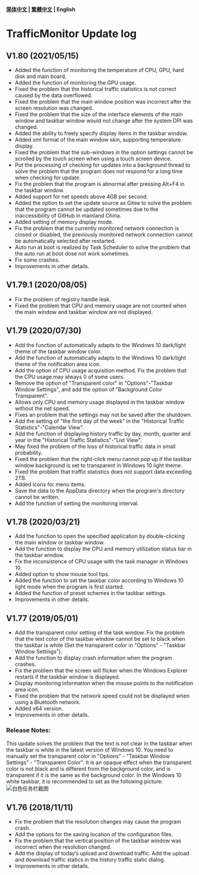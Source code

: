 **[简体中文](./update_log.md) | [繁體中文](./update_log_zh-tw.md) | English**<br>

# TrafficMonitor Update log
## V1.80 (2021/05/15)

* Added the function of monitoring the temperature of CPU, GPU, hard disk and main board.
* Added the function of monitoring the GPU usage.
* Fixed the problem that the historical traffic statistics is not correct caused by the data overflowed.
* Fixed the problem that the main window position was incorrect after the screen resolution was changed.
* Fixed the problem that the size of the interface elements of the main window and taskbar window would not change after the system DPI was changed.
* Added the ability to freely specify display items in the taskbar window.
* Added xml format of the main window skin, supporting temperature display.
* Fixed the problem that the sub-windows in the option settings cannot be scrolled by the touch screen when using a touch screen device.
* Put the processing of checking for updates into a background thread to solve the problem that the program does not respond for a long time when checking for update.
* Fix the problem that the program is abnormal after pressing Alt+F4 in the taskbar window.
* Added support for net speeds above 4GB per second.
* Added the option to set the update source as Gitee to solve the problem that the program cannot be updated sometimes due to the inaccessibility of GitHub in mainland China.
* Added setting of memory display mode.
* Fix the problem that the currently monitored network connection is closed or disabled, the previously monitored network connection cannot be automatically selected after restarted.
* Auto run at boot is realized by Task Scheduler to solve the problem that the auto run at boot dose not work sometimes.
* Fix some crashes.
* Improvements in other details.

## V1.79.1 (2020/08/05)

* Fix the problem of registry handle leak.
* Fixed the problem that CPU and memory usage are not counted when the main window and taskbar window are not displayed.

## V1.79 (2020/07/30)

* Add the function of automatically adapts to the Windows 10 dark/light theme of the taskbar window color.
* Add the function of automatically adapts to the Windows 10 dark/light theme of the notification area icon.
* Add the option of CPU usage acquisition method. Fix the problem that the CPU usage may always 0 of some users.
* Remove the option of "Transparent color" in "Options"-"Taskbar Window Settings", and add the option of "Background Color Transparent".
* Allows only CPU and memory usage displayed in the taskbar window without the net speed.
* Fixes an problem that the settings may not be saved after the shutdown.
* Add the setting of "the first day of the week" in the "Historical Traffic Statistics"-"Calendar View".
* Add the function of displaying history traffic by day, month, quarter and year in the "Historical Traffic Statistics"-"List View".
* May fixed the problem of the loss of historical traffic data in small probability.
* Fixed the problem that the right-click menu cannot pop up if the taskbar window background is set to transparent in Windows 10 light theme.
* Fixed the problem that traffic statistics does not support data exceeding 2TB.
* Added icons for menu items.
* Save the data to the AppData directory when the program's directory cannot be written.
* Add the function of setting the monitoring interval.

## V1.78 (2020/03/21)

* Add the function to open the specified application by double-clicking the main window or taskbar window.
* Add the function to display the CPU and memory utilization status bar in the taskbar window.
* Fix the inconsistence of CPU usage with the task manager in Windows 10.
* Added option to show mouse tool tips.
* Added the function to set the taskbar color according to Windows 10 light mode when the program is first started.
* Added the function of preset schemes in the taskbar settings.
* Improvements in other details.

## V1.77 (2019/05/01)
* Add the transparent color setting of the task window. Fix the problem that the text color of the taskbar window cannot be set to black when the taskbar is white (Set the transparent color in "Options" - "Taskbar Window Settings").
* Add the function to display crash information when the program crashes.
* Fix the problem that the screen will flicker when the Windows Explorer restarts if the taskbar window is displayed.
* Display monitoring information when the mouse points to the notification area icon.
* Fixed the problem that the network speed could not be displayed when using a Bluetooth network.
* Added x64 version.
* Improvements in other details.
### Release Notes:
This update solves the problem that the text is not clear in the taskbar when the taskbar is white in the latest version of Windows 10. You need to manually set the transparent color in "Options" - "Taskbar Window Settings" - "Transparent Color". It is an opaque effect when the transparent color is not black and is different from the background color, and is transparent if it is the same as the background color. In the Windows 10 white taskbar, it is recommended to set as the following picture:
![白色任务栏截图](https://user-images.githubusercontent.com/30562462/57004858-36b55300-6c05-11e9-89d8-9911dc99f09c.PNG)
## V1.76 (2018/11/11)
* Fix the problem that the resolution changes may cause the program crash.
* Add the options for the saving location of the configuration files.
* Fix the problem that the vertical position of the taskbar window was incorrect when the resolution changed.
* Add the display of today’s upload and download traffic. Add the upload and download traffic statics in the history traffic static dialog.
* Improvements in other details.
